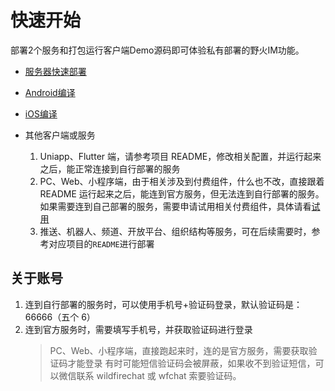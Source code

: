 # 快速开始
部署2个服务和打包运行客户端Demo源码即可体验私有部署的野火IM功能。

* [服务器快速部署](server.md)

* [Android编译](android.md)

* [iOS编译](iOS.md)

*  其他客户端或服务
   1. Uniapp、Flutter 端，请参考项目 README，修改相关配置，并运行起来之后，能正常连接到自行部署的服务
   2. PC、Web、小程序端，由于相关涉及到付费组件，什么也不改，直接跟着 README 运行起来之后，能连到官方服务，但无法连到自行部署的服务。如果需要连到自己部署的服务，需要申请试用相关付费组件，具体请看[试用](../trial/README.md)
   3. 推送、机器人、频道、开放平台、组织结构等服务，可在后续需要时，参考对应项目的`README`进行部署


## 关于账号
1. 连到自行部署的服务时，可以使用手机号+验证码登录，默认验证码是：66666（五个 6）
2. 连到官方服务时，需要填写手机号，并获取验证码进行登录
   > PC、Web、小程序端，直接跑起来时，连的是官方服务，需要获取验证码才能登录
   > 有时可能短信验证码会被屏蔽，如果收不到验证短信，可以微信联系 wildfirechat 或 wfchat 索要验证码。
